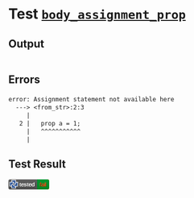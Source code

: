 # Test [`body_assignment_prop`](/doc/tests/statement_usage.md#L648)

## Output

```,plain
```

## Errors

```,plain
error: Assignment statement not available here
  ---> <from_str>:2:3
     |
   2 |   prop a = 1;
     |   ^^^^^^^^^^^
     |
```

## Test Result

![FAILED AS EXPECTED](/doc/tests/.test/body_assignment_prop.png)
